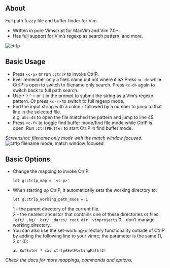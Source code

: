 ## About
Full path fuzzy file and buffer finder for Vim.

* Written in pure Vimscript for MacVim and Vim 7.0+.
* Has full support for Vim’s regexp as search pattern, and more.

![ctrlp][1]

## Basic Usage
* Press `<c-p>` or run `:CtrlP` to invoke CtrlP.
* Ever remember only a file’s name but not where it is? Press `<c-d>` while
CtrlP is open to switch to filename only search. Press `<c-d>` again to switch
back to full path search.
* Use `*` `?` `^` `+` or `|` in the prompt to submit the string as a Vim’s
regexp pattern. Or press `<c-r>` to switch to full regexp mode.
* End the input string with a colon `:` followed by a number to jump to that
line in the selected file.  
e.g. `abc:45` to open the file matched the pattern and jump to line 45.
* Press `<c-f>` to toggle find buffer mode/find file mode while CtrlP is open.
Run `:CtrlPBuffer` to start CtrlP in find buffer mode.

_Screenshot: filename only mode with the match window focused._  
![ctrlp filename mode, match window focused][2]

## Basic Options
* Change the mapping to invoke CtrlP:
    ```vim
    let g:ctrlp_map = '<c-p>'
    ```
* When starting up CtrlP, it automatically sets the working directory to:  
    ```vim
    let g:ctrlp_working_path_mode = 1
    ```
    1 - the parent directory of the current file.  
    2 - the nearest ancestor that contains one of these directories or files:  
        ```
        .git/
        .hg/
        .bzr/
        _darcs/
        root.dir
        .vimprojects
        ```
    0 - don’t manage working directory.
* You can also use the set-working-directory functionality outside of CtrlP by
adding the following line to your vimrc; the parameter is the same (1, 2 or 0):
    ```vim
    au BufEnter * cal ctrlp#SetWorkingPath(2)
    ```

_Check the docs for more mappings, commands and options._

[1]: http://designslicer.com/vim/images/ctrlp1.png
[2]: http://designslicer.com/vim/images/ctrlp2.png
